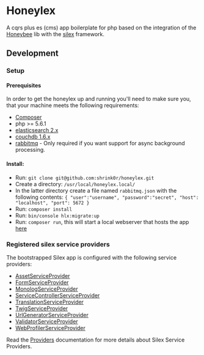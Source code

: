 # Honeylex

A cqrs plus es (cms) app boilerplate for php based on the integration of the [Honeybee][Honeybee] lib with the [silex][Documentation] framework.

## Development

### Setup

#### Prerequisites

In order to get the honeylex up and running you'll need to make sure you, that your machine meets the following requirements:

* [Composer][Composer]
* php >= 5.6.1
* [elasticsearch 2.x](https://www.elastic.co/downloads/elasticsearch)
* [couchdb 1.6.x](http://couchdb.apache.org)
* [rabbitmq](https://www.rabbitmq.com) - Only required if you want support for async background processing.

#### Install:

* Run: ```git clone git@github.com:shrink0r/honeylex.git```
* Create a directory: ```/usr/local/honeylex.local/```
* In the latter directory create a file named ```rabbitmq.json``` with the following contents: ```{ "user":"username", "password":"secret", "host": "localhost", "port": 5672 }```
* Run: ```composer install```
* Run: ```bin/console hlx:migrate:up```
* Run: ```composer run```, this will start a local webserver that hosts the app [here](http://localhost:8888/)

### Registered silex service providers

The bootstrapped Silex app is configured with the following service providers:

* [AssetServiceProvider][AssetServiceProvider]
* [FormServiceProvider][FormServiceProvider]
* [MonologServiceProvider][MonologServiceProvider]
* [ServiceControllerServiceProvider][ServiceControllerServiceProvider]
* [TranslationServiceProvider][TranslationServiceProvider]
* [TwigServiceProvider][TwigServiceProvider]
* [UrlGeneratorServiceProvider][UrlGeneratorServiceProvider]
* [ValidatorServiceProvider][ValidatorServiceProvider]
* [WebProfilerServiceProvider][WebProfilerServiceProvider]

Read the [Providers][Providers] documentation for more details about Silex Service Providers.

[AssetServiceProvider]: http://silex.sensiolabs.org/doc/providers/asset.html
[Composer]: http://getcomposer.org/
[Documentation]: http://silex.sensiolabs.org/documentation
[FormServiceProvider]: http://silex.sensiolabs.org/doc/providers/form.html
[ServiceControllerServiceProvider]: http://silex.sensiolabs.org/doc/providers/service_controller.html
[TranslationServiceProvider]: http://silex.sensiolabs.org/doc/providers/translation.html
[TwigServiceProvider]: http://silex.sensiolabs.org/doc/providers/twig.html
[UrlGeneratorServiceProvider]: http://silex.sensiolabs.org/doc/providers/url_generator.html
[ValidatorServiceProvider]: http://silex.sensiolabs.org/doc/providers/validator.html
[WebProfilerServiceProvider]: http://github.com/silexphp/Silex-WebProfiler
[MonologServiceProvider]: http://silex.sensiolabs.org/doc/providers/monolog.html
[Providers]: http://silex.sensiolabs.org/doc/providers.html
[Honeybee]: http://github.com/honeybee/honeybee
